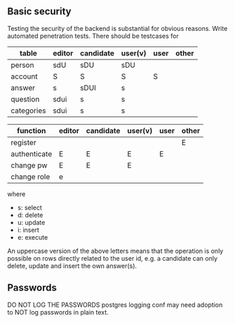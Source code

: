 ## Basic security

Testing the security of the backend is substantial for obvious reasons. Write automated penetration tests.
There should be testcases for


| table      | editor | candidate | user(v) | user | other |
|------------|--------|-----------|---------|------|-------|
| person     | sdU    | sDU       | sDU     |      |       |
| account    | S      | S         | S       | S    |       | not sure about this
| answer     | s      | sDUI      | s       |      |       |
| question   | sdui   | s         | s       |      |       |
| categories | sdui   | s         | s       |      |       |


| function     | editor | candidate | user(v) | user | other |
|--------------|--------|-----------|---------|------|-------|
| register     |        |           |         |      | E     |
| authenticate | E      | E         | E       | E    |       |
| change pw    | E      | E         | E       |      |       |
| change role  | e      |           |         |      |       |

where
* s: select
* d: delete
* u: update
* i: insert
* e: execute

An uppercase version of the above letters means that the operation is only possible on rows directly related to the user id, e.g. a candidate can only delete, update and insert the own answer(s).

## Passwords
DO NOT LOG THE PASSWORDS
postgres logging conf may need adoption to NOT log passwords in plain text. 
